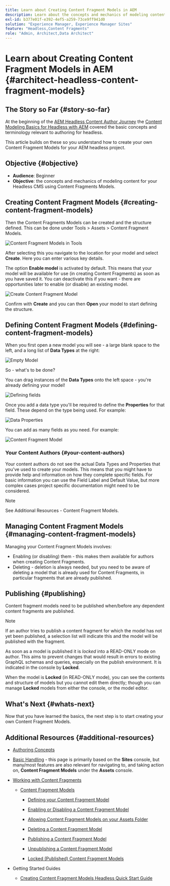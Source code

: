 ```yaml
---
title: Learn about Creating Content Fragment Models in AEM
description: Learn about the concepts and mechanics of modeling content for your Headless CMS using Content Fragments Models.
exl-id: b377e01f-e392-4ef5-a259-73ce9ff941d0
solution: "Experience Manager, Experience Manager Sites"
feature: "Headless,Content Fragments"
role: "Admin, Architect,Data Architect"
---
```

# Learn about Creating Content Fragment Models in AEM {#architect-headless-content-fragment-models}

## The Story so Far {#story-so-far}

At the beginning of the [AEM Headless Content Author Journey](overview.md) the [Content Modeling Basics for Headless with AEM](basics.md) covered the basic concepts and terminology relevant to authoring for headless.

This article builds on these so you understand how to create your own Content Fragment Models for your AEM headless project.

## Objective {#objective}

* **Audience**: Beginner
* **Objective**: the concepts and mechanics of modeling content for your Headless CMS using Content Fragments Models.

<!-- which persona does this? -->
<!-- and who allows the configuration on the folders? -->

<!--
## Enabling Content Fragment Models {#enabling-content-fragment-models}

At the very start you need to enable Content Fragment Models for your site, this is done in the Configuration Browser; under Tools > General > Configuration Browser. You can either select to configure the global entry, or create a configuration. For example:

![Define configuration](/help/assets/content-fragments/assets/cfm-conf-01.png)

>[!NOTE]
>
>See Additional Resources - Content Fragments in the Configuration Browser
-->

## Creating Content Fragment Models {#creating-content-fragment-models}

Then the Content Fragments Models can be created and the structure defined. This can be done under Tools > Assets > Content Fragment Models. 

![Content Fragment Models in Tools](assets/cfm-tools.png)

After selecting this you navigate to the location for your model and select **Create**. Here you can enter various key details.

The option **Enable model** is activated by default. This means that your model will be available for use (in creating Content Fragments) as soon as you have saved it. You can deactivate this if you want - there are opportunities later to enable (or disable) an existing model.

![Create Content Fragment Model](/help/assets/content-fragments/assets/cfm-models-02.png)

Confirm with **Create** and you can then **Open** your model to start defining the structure.

## Defining Content Fragment Models {#defining-content-fragment-models}

When you first open a new model you will see - a large blank space to the left, and a long list of **Data Types** at the right:

![Empty Model](/help/assets/content-fragments/assets/cfm-models-03.png)

So - what's to be done?

You can drag instances of the **Data Types** onto the left space - you're already defining your model!

![Defining fields](/help/assets/content-fragments/assets/cfm-models-04.png) 

Once you add a data type you'll be required to define the **Properties** for that field. These depend on the type being used. For example:

![Data Properties](/help/assets/content-fragments/assets/cfm-models-05.png) 

You can add as many fields as you need. For example:

![Content Fragment Model](/help/assets/content-fragments/assets/cfm-models-07.png)

### Your Content Authors {#your-content-authors}

Your content authors do not see the actual Data Types and Properties that you've used to create your models. This means that you might have to provide help and information on how they complete specific fields. For basic information you can use the Field Label and Default Value, but more complex cases project specific documentation might need to be considered.

>[!NOTE]
>
>See Additional Resources - Content Fragment Models.

## Managing Content Fragment Models {#managing-content-fragment-models}

<!-- needs more details -->

Managing your Content Fragment Models involves:

* Enabling (or disabling) them - this makes them available for authors when creating Content Fragments.
* Deleting - deletion is always needed, but you need to be aware of deleting a model that is already used for Content Fragments, in particular fragments that are already published.

## Publishing {#publishing}

<!-- needs more details -->

Content fragment models need to be published when/before any dependent content fragments are published.

>[!NOTE]
>
>If an author tries to publish a content fragment for which the model has not yet been published, a selection list will indicate this and the model will be published with the fragment.

As soon as a model is published it is *locked* into a READ-ONLY mode on author. This aims to prevent changes that would result in errors to existing GraphQL schemas and queries, especially on the publish environment. It is indicated in the console by **Locked**. 

When the model is **Locked** (in READ-ONLY mode), you can see the contents and structure of models but you cannot edit them directly; though you can manage **Locked** models from either the console, or the model editor.

## What's Next {#whats-next}

Now that you have learned the basics, the next step is to start creating your own Content Fragment Models.

## Additional Resources {#additional-resources}

* [Authoring Concepts](/help/sites-authoring/author.md)

* [Basic Handling](/help/sites-authoring/basic-handling.md) - this page is primarily based on the **Sites** console, but many/most features are also relevant for navigating to, and taking action on, **Content Fragment Models** under the **Assets** console.

* [Working with Content Fragments](/help/assets/content-fragments/content-fragments.md)
 
  * [Content Fragment Models](/help/assets/content-fragments/content-fragments-models.md)

    * [Defining your Content Fragment Model](/help/assets/content-fragments/content-fragments-models.md#defining-your-content-fragment-model)

    * [Enabling or Disabling a Content Fragment Model](/help/assets/content-fragments/content-fragments-models.md#enabling-disabling-a-content-fragment-model)

    * [Allowing Content Fragment Models on your Assets Folder](/help/assets/content-fragments/content-fragments-models.md#allowing-content-fragment-models-assets-folder)

    * [Deleting a Content Fragment Model](/help/assets/content-fragments/content-fragments-models.md#deleting-a-content-fragment-model)

    * [Publishing a Content Fragment Model](/help/assets/content-fragments/content-fragments-models.md#publishing-a-content-fragment-model)

    * [Unpublishing a Content Fragment Model](/help/assets/content-fragments/content-fragments-models.md#unpublishing-a-content-fragment-model)

    * [Locked (Published) Content Fragment Models](/help/assets/content-fragments/content-fragments-models.md#locked-published-content-fragment-models)

* Getting Started Guides
  
  * [Creating Content Fragment Models Headless Quick Start Guide](/help/sites-developing/headless/getting-started/create-content-model.md)
